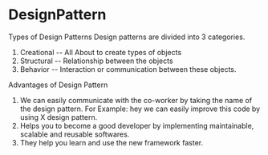 # DesignPattern

Types of Design Patterns
Design patterns are divided into 3 categories. 
1.	Creational --  All About to create types of objects
2.	Structural  --  Relationship between the objects
3.	Behavior -- Interaction or communication between these objects.


Advantages of Design Pattern
1.	We can easily communicate with the co-worker by taking the name of the design pattern. 
For Example: hey we can easily improve this code by using X design pattern.
2.	Helps you to become a good developer by implementing maintainable, scalable and reusable softwares. 
3.	They help you learn and use the new framework faster. 




